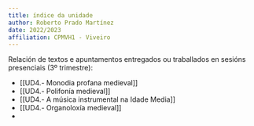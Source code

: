 ```yaml
---
title: índice da unidade
author: Roberto Prado Martínez
date: 2022/2023
affiliation: CPMVH1 - Viveiro
---
```

Relación de textos e apuntamentos entregados ou traballados en sesións presenciais (3º trimestre):

- [[UD4.- Monodia profana medieval]]
- [[UD4.- Polifonía medieval]]
- [[UD4.- A música instrumental na Idade Media]] 
- [[UD4.- Organoloxía medieval]]
- 
